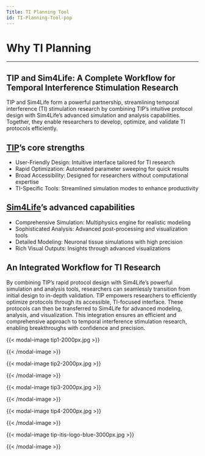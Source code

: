 ```yaml
---
Title: TI Planning Tool
id: TI-Planning-Tool-pop
---
```

# Why TI Planning

---
## TIP and Sim4Life: A Complete Workflow for Temporal Interference Stimulation Research
TIP and Sim4Life form a powerful partnership, streamlining temporal interference (TI) stimulation research by combining TIP’s intuitive protocol design with Sim4Life’s advanced simulation and analysis capabilities. Together, they enable researchers to develop, optimize, and validate TI protocols efficiently.

## [TIP](https://itis.swiss/tools-and-systems/ti-planning/overview/)’s core strengths
- User-Friendly Design: Intuitive interface tailored for TI research
- Rapid Optimization: Automated parameter sweeping for quick results
- Broad Accessibility: Designed for researchers without computational expertise
- TI-Specific Tools: Streamlined simulation modes to enhance productivity

## [Sim4Life](www.sim4life.swiss)’s advanced capabilities
- Comprehensive Simulation: Multiphysics engine for realistic modeling
- Sophisticated Analysis: Advanced post-processing and visualization tools
- Detailed Modeling: Neuronal tissue simulations with high precision
- Rich Visual Outputs: Insights through advanced visualizations

## An Integrated Workflow for TI Research
By combining TIP’s rapid protocol design with Sim4Life’s powerful simulation and analysis tools, researchers can seamlessly transition from initial design to in-depth validation. TIP empowers researchers to efficiently optimize protocols through its accessible, TI-focused interface. These protocols can then be transferred to Sim4Life for advanced modeling, analysis, and visualization.
This integration ensures an efficient and comprehensive approach to temporal interference stimulation research, enabling breakthroughs with confidence and precision.


{{< modal-image tip1-2000px.jpg >}}

{{< /modal-image >}}

{{< modal-image tip2-2000px.jpg >}}

{{< /modal-image >}}

{{< modal-image tip3-2000px.jpg >}}

{{< /modal-image >}}

{{< modal-image tip4-2000px.jpg >}}

{{< /modal-image >}}

{{< modal-image tip-itis-logo-blue-3000px.jpg >}}

{{< /modal-image >}}
